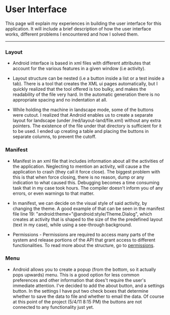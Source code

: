 # User Interface #

This page will explain my experiences in building the user interface for this application. It will include a brief description of how the user interface works, different problems I encountered and how I solved them.


---


### Layout ###

  * Android interface is based in xml files with different attributes that account for the various features in a given window (i.e activity).

  * Layout structure can be nested (i.e a button inside a list or a test inside a tab). There is a tool that creates the XML ui pages automatically, but I quickly realized that the tool offered is too bulky, and makes the readability of the file very hard. In the automatic generation there is no appropriate spacing and no indentation at all.

  * While holding the machine in landscape mode, some of the buttons were cutout. I realized that Android enables us to create a separate layout for landscape (under /red/layout-land/file.xml) without any extra pointers. The existence of the file under that directory is sufficient for it to be used. I ended up creating a table and placing the buttons in separate columns, to prevent the cutoff.

### Manifest ###

  * Manifest in an xml file that includes information about all the activities of the application. Neglecting to mention an activity, will cause a the application to crash (they call it force close). The biggest problem with this is that when force closing, there is no reason, dump or any indication to what caused this. Debugging becomes a time consuming task that in my case took hours. The compiler doesn't inform you of any errors, or even warnings to that matter.

  * In manifest, we can decide on the visual style of said activity, by changing the theme. A good example of that can be seen in the manifest file line 19: "android:theme="@android:style/Theme.Dialog", which creates at activity that is shaped to the size of the the predefined layout (text in my case), while using a see-through background.

  * Permissions - Permissions are required to access many parts of the system and release portions of the API that grant access to different functionalities. To read more about the structure, go to [permissions](permissions.md).

### Menu ###

  * Android allows you to create a popup (from the bottom, so it actually pops upwards) menu. This is a good option for less common preferences and other information that does't require the user's immediate attention. I've decided to add the about button, and a settings button. In the settings I have put two check boxes that determine whether to save the data to file and whether to email the data. Of course at this point of the project (5/4/11 8:15 PM) the buttons are not connected to any functionality just yet.